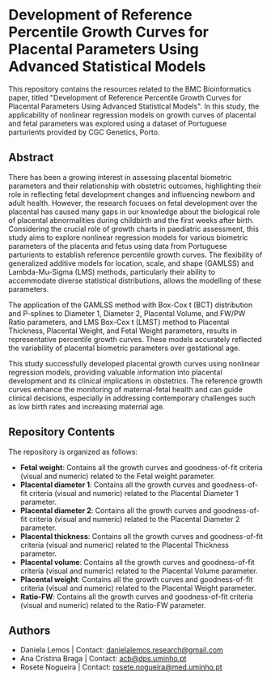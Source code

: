 # Development of Reference Percentile Growth Curves for Placental Parameters Using Advanced Statistical Models

This repository contains the resources related to the BMC Bioinformatics paper, titled "Development of Reference Percentile Growth Curves for Placental Parameters Using Advanced Statistical Models". In this study, the applicability of nonlinear regression models on growth curves of placental and fetal parameters was explored using a dataset of Portuguese parturients provided by CGC Genetics, Porto.


## Abstract

There has been a growing interest in assessing placental biometric parameters and their relationship with obstetric outcomes, highlighting their role in reflecting fetal development changes and influencing newborn and adult health. However, the research focuses on fetal development over the placental has caused many gaps in our knowledge about the biological role of placental abnormalities during childbirth and the first weeks after birth.
Considering the crucial role of growth charts in paediatric assessment, this study aims to explore nonlinear regression models for various biometric parameters of the placenta and fetus using data from Portuguese parturients to establish reference percentile growth curves. The flexibility of generalized additive models for location, scale, and shape (GAMLSS) and Lambda-Mu-Sigma (LMS) methods, particularly their ability to accommodate diverse statistical distributions, allows the modelling of these parameters.

The application of the GAMLSS method with Box-Cox t (BCT) distribution and P-splines to Diameter 1, Diameter 2, Placental Volume, and FW/PW Ratio parameters, and LMS Box-Cox t (LMST) method to Placental Thickness, Placental Weight, and Fetal Weight parameters, results in representative percentile growth curves. These models accurately reflected the variability of placental biometric parameters over gestational age.

This study successfully developed placental growth curves using nonlinear regression models, providing valuable information into placental development and its clinical implications in obstetrics. The reference growth curves enhance the monitoring of maternal-fetal health and can guide clinical decisions, especially in addressing contemporary challenges such as low birth rates and increasing maternal age. 


## Repository Contents

The repository is organized as follows:

- **Fetal weight**: Contains all the growth curves and goodness-of-fit criteria (visual and numeric) related to the Fetal weight parameter.
- **Placental diameter 1**: Contains all the growth curves and goodness-of-fit criteria (visual and numeric) related to the Placental Diameter 1 parameter.
- **Placental diameter 2**: Contains all the growth curves and goodness-of-fit criteria (visual and numeric) related to the Placental Diameter 2 parameter.
- **Placental thickness**: Contains all the growth curves and goodness-of-fit criteria (visual and numeric) related to the Placental Thickness parameter.
- **Placental volume**: Contains all the growth curves and goodness-of-fit criteria (visual and numeric) related to the Placental Volume parameter.
- **Placental weight**: Contains all the growth curves and goodness-of-fit criteria (visual and numeric) related to the Placental Weight parameter.
- **Ratio-FW**: Contains all the growth curves and goodness-of-fit criteria (visual and numeric) related to the Ratio-FW parameter.

## Authors

- Daniela Lemos | Contact: danielalemos.research@gmail.com
- Ana Cristina Braga | Contact: acb@dps.uminho.pt
- Rosete Nogueira | Contact: rosete.nogueira@med.uminho.pt
